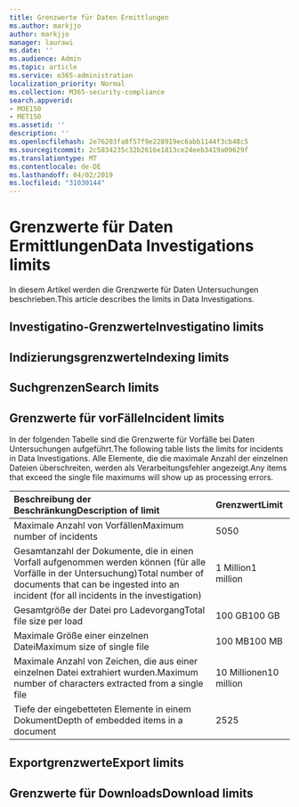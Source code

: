 ```yaml
---
title: Grenzwerte für Daten Ermittlungen
ms.author: markjjo
author: markjjo
manager: laurawi
ms.date: ''
ms.audience: Admin
ms.topic: article
ms.service: o365-administration
localization_priority: Normal
ms.collection: M365-security-compliance
search.appverid:
- MOE150
- MET150
ms.assetid: ''
description: ''
ms.openlocfilehash: 2e76203fa8f57f9e228919ec6abb1144f3cb48c5
ms.sourcegitcommit: 2c5834235c32b2616e1813ce24eeb3419a09629f
ms.translationtype: MT
ms.contentlocale: de-DE
ms.lasthandoff: 04/02/2019
ms.locfileid: "31030144"
---
```

# <a name="data-investigations-limits"></a><span data-ttu-id="21151-102">Grenzwerte für Daten Ermittlungen</span><span class="sxs-lookup"><span data-stu-id="21151-102">Data Investigations limits</span></span>

<span data-ttu-id="21151-103">In diesem Artikel werden die Grenzwerte für Daten Untersuchungen beschrieben.</span><span class="sxs-lookup"><span data-stu-id="21151-103">This article describes the limits in Data Investigations.</span></span>

## <a name="investigatino-limits"></a><span data-ttu-id="21151-104">Investigatino-Grenzwerte</span><span class="sxs-lookup"><span data-stu-id="21151-104">Investigatino limits</span></span>

## <a name="indexing-limits"></a><span data-ttu-id="21151-105">Indizierungsgrenzwerte</span><span class="sxs-lookup"><span data-stu-id="21151-105">Indexing limits</span></span>

## <a name="search-limits"></a><span data-ttu-id="21151-106">Suchgrenzen</span><span class="sxs-lookup"><span data-stu-id="21151-106">Search limits</span></span>

## <a name="incident-limits"></a><span data-ttu-id="21151-107">Grenzwerte für vorFälle</span><span class="sxs-lookup"><span data-stu-id="21151-107">Incident limits</span></span>

<span data-ttu-id="21151-108">In der folgenden Tabelle sind die Grenzwerte für Vorfälle bei Daten Untersuchungen aufgeführt.</span><span class="sxs-lookup"><span data-stu-id="21151-108">The following table lists the limits for incidents in Data Investigations.</span></span>  <span data-ttu-id="21151-109">Alle Elemente, die die maximale Anzahl der einzelnen Dateien überschreiten, werden als Verarbeitungsfehler angezeigt.</span><span class="sxs-lookup"><span data-stu-id="21151-109">Any items that exceed the single file maximums will show up as processing errors.</span></span>
    
  |<span data-ttu-id="21151-110">**Beschreibung der Beschränkung**</span><span class="sxs-lookup"><span data-stu-id="21151-110">**Description of limit**</span></span>|<span data-ttu-id="21151-111">**Grenzwert**</span><span class="sxs-lookup"><span data-stu-id="21151-111">**Limit**</span></span>|
  |:-----|:-----|
  |<span data-ttu-id="21151-112">Maximale Anzahl von Vorfällen</span><span class="sxs-lookup"><span data-stu-id="21151-112">Maximum number of incidents</span></span>  <br/> |<span data-ttu-id="21151-113">50</span><span class="sxs-lookup"><span data-stu-id="21151-113">50</span></span>  <br/> |
  |<span data-ttu-id="21151-114">Gesamtanzahl der Dokumente, die in einen Vorfall aufgenommen werden können (für alle Vorfälle in der Untersuchung)</span><span class="sxs-lookup"><span data-stu-id="21151-114">Total number of documents that can be ingested into an incident (for all incidents in the investigation)</span></span>  <br/> |<span data-ttu-id="21151-115">1 Million</span><span class="sxs-lookup"><span data-stu-id="21151-115">1 million</span></span>  <br/> |
  |<span data-ttu-id="21151-116">Gesamtgröße der Datei pro Ladevorgang</span><span class="sxs-lookup"><span data-stu-id="21151-116">Total file size per load</span></span>  <br/> |<span data-ttu-id="21151-117">100 GB</span><span class="sxs-lookup"><span data-stu-id="21151-117">100 GB</span></span>  <br/> |
  |<span data-ttu-id="21151-118">Maximale Größe einer einzelnen Datei</span><span class="sxs-lookup"><span data-stu-id="21151-118">Maximum size of single file</span></span>   <br/> |<span data-ttu-id="21151-119">100 MB</span><span class="sxs-lookup"><span data-stu-id="21151-119">100 MB</span></span>  <br/> |
  |<span data-ttu-id="21151-120">Maximale Anzahl von Zeichen, die aus einer einzelnen Datei extrahiert wurden.</span><span class="sxs-lookup"><span data-stu-id="21151-120">Maximum number of characters extracted from a single file</span></span>  <br/> |<span data-ttu-id="21151-121">10 Millionen</span><span class="sxs-lookup"><span data-stu-id="21151-121">10 million</span></span>  <br/> |
  |<span data-ttu-id="21151-122">Tiefe der eingebetteten Elemente in einem Dokument</span><span class="sxs-lookup"><span data-stu-id="21151-122">Depth of embedded items in a document</span></span>  <br/> |<span data-ttu-id="21151-123">25</span><span class="sxs-lookup"><span data-stu-id="21151-123">25</span></span>  <br/> |
  

## <a name="export-limits"></a><span data-ttu-id="21151-124">Exportgrenzwerte</span><span class="sxs-lookup"><span data-stu-id="21151-124">Export limits</span></span>

## <a name="download-limits"></a><span data-ttu-id="21151-125">Grenzwerte für Downloads</span><span class="sxs-lookup"><span data-stu-id="21151-125">Download limits</span></span>


